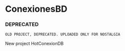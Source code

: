 # ConexionesBD

### DEPRECATED
`OLD PROJECT, DEPRECATED. UPLOADED ONLY FOR NOSTALGIA`

New project HotConexionDB

